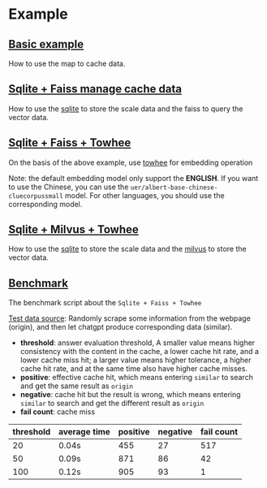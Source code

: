 # Example

## [Basic example](map/map_manager.py)

How to use the map to cache data.

## [Sqlite + Faiss manage cache data](sf_mock/sf_manager.py)

How to use the [sqlite](https://www.sqlite.org/index.html) to store the scale data and the faiss to query the vector data.

## [Sqlite + Faiss + Towhee](sf_towhee/sf_manager.py)

On the basis of the above example, use [towhee](https://towhee.io/) for embedding operation

Note: the default embedding model only support the **ENGLISH**. If you want to use the Chinese, you can use the `uer/albert-base-chinese-cluecorpussmall` model. For other languages, you should use the corresponding model.

## [Sqlite + Milvus + Towhee](sqlite_milvus_mock/sqlite_milvus_mock.py)

How to use the [sqlite](https://www.sqlite.org/index.html) to store the scale data and the [milvus](https://milvus.io/docs) to store the vector data.

## [Benchmark](benchmark/benchmark_sf_towhee.py)

The benchmark script about the `Sqlite + Faiss + Towhee`

[Test data source](benchmark/mock_data.json): Randomly scrape some information from the webpage (origin), and then let chatgpt produce corresponding data (similar).

- **threshold**: answer evaluation threshold, A smaller value means higher consistency with the content in the cache, a lower cache hit rate, and a lower cache miss hit; a larger value means higher tolerance, a higher cache hit rate, and at the same time also have higher cache misses.
- **positive**: effective cache hit, which means entering `similar` to search and get the same result as `origin`
- **negative**: cache hit but the result is wrong, which means entering `similar` to search and get the different result as `origin`
- **fail count**: cache miss



 | threshold | average time | positive | negative | fail count |
|-----------|--------------|----------|----------|------------|
| 20        | 0.04s        | 455      | 27       | 517        |
| 50        | 0.09s        | 871      | 86       | 42         |
| 100       | 0.12s        | 905      | 93       | 1          |
